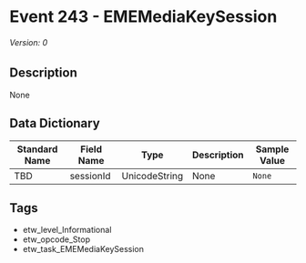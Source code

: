 # Event 243 - EMEMediaKeySession
###### Version: 0

## Description
None

## Data Dictionary
|Standard Name|Field Name|Type|Description|Sample Value|
|---|---|---|---|---|
|TBD|sessionId|UnicodeString|None|`None`|

## Tags
* etw_level_Informational
* etw_opcode_Stop
* etw_task_EMEMediaKeySession